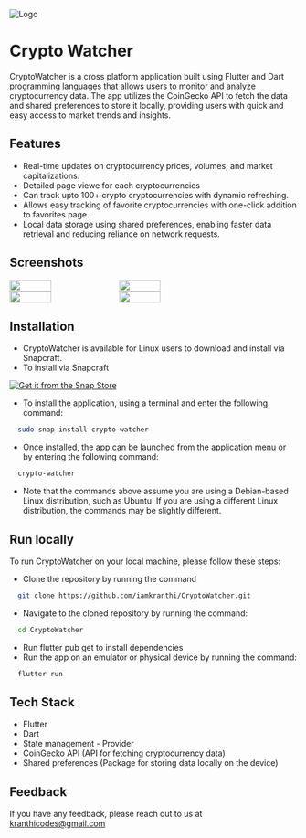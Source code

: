 
![Logo](https://user-images.githubusercontent.com/75005151/220852533-11f188d9-b7ad-48af-bb47-1973008986cf.png)


# Crypto Watcher

CryptoWatcher is a cross platform application built using Flutter and Dart programming languages that allows users to monitor and analyze cryptocurrency data. The app utilizes the CoinGecko API to fetch the data and shared preferences to store it locally, providing users with quick and easy access to market trends and insights.




## Features
- Real-time updates on cryptocurrency prices, volumes, and market capitalizations.
- Detailed page viewe for each cryptocurrencies
- Can track upto 100+ crypto cryptocurrencies with dynamic refreshing.
- Allows easy tracking of favorite cryptocurrencies with one-click addition to favorites page.
- Local data storage using shared preferences, enabling faster data retrieval and reducing reliance on network requests.


## Screenshots

<div style="display:flex;flex-wrap:wrap">
  <img src="https://user-images.githubusercontent.com/75005151/220852904-e954414f-46ef-43ba-84c4-86e663b31b3e.png" width="38%" />
  <img src="https://user-images.githubusercontent.com/75005151/220852922-4f5bf7f0-2206-47ed-aa22-f4557f221079.png" width="38%" />
  <img src="https://user-images.githubusercontent.com/75005151/220852885-a147138e-aafd-44c3-a7e5-a146718cd9e2.png" width="38%" />
  <img src="https://user-images.githubusercontent.com/75005151/220852876-fc0069a2-e0c6-4003-94a4-7146cfbf6971.png" width="38%" />
</div>



## Installation
- CryptoWatcher is available for Linux users to download and install via Snapcraft.
 - To install via Snapcraft 

<a href="https://snapcraft.io/crypto-watcher">
  <img alt="Get it from the Snap Store" src="https://snapcraft.io/static/images/badges/en/snap-store-black.svg" />
</a>


- To install the application, using a terminal and enter the following command:
```bash
  sudo snap install crypto-watcher
```
- Once installed, the app can be launched from the application menu or by entering the following command:
```bash
  crypto-watcher
```
- Note that the commands above assume you are using a Debian-based Linux distribution, such as Ubuntu. If you are using a different Linux distribution, the commands may be slightly different.

## Run locally

To run CryptoWatcher on your local machine, please follow these steps:
- Clone the repository by running the command
```bash
  git clone https://github.com/iamkranthi/CryptoWatcher.git
```
- Navigate to the cloned repository by running the command:
```bash
  cd CryptoWatcher
```
- Run flutter pub get to install dependencies
- Run the app on an emulator or physical device by running the command:
```bash
  flutter run
```

## Tech Stack

- Flutter
- Dart
- State management - Provider
- CoinGecko API (API for fetching cryptocurrency data)
- Shared preferences (Package for storing data locally on the device)


## Feedback

If you have any feedback, please reach out to us at kranthicodes@gmail.com

